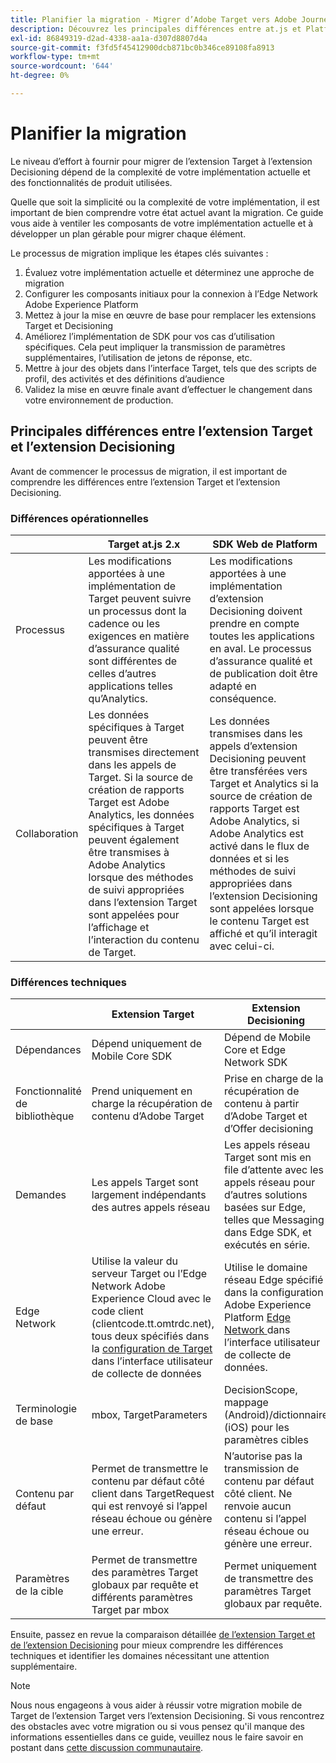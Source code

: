```yaml
---
title: Planifier la migration - Migrer d’Adobe Target vers Adobe Journey Optimizer - Extension mobile Decisioning
description: Découvrez les principales différences entre at.js et Platform Web SDK et comment planifier vos efforts de migration.
exl-id: 86849319-d2ad-4338-aa1a-d307d8807d4a
source-git-commit: f3fd5f45412900dcb871bc0b346ce89108fa8913
workflow-type: tm+mt
source-wordcount: '644'
ht-degree: 0%

---
```


# Planifier la migration

Le niveau d’effort à fournir pour migrer de l’extension Target à l’extension Decisioning dépend de la complexité de votre implémentation actuelle et des fonctionnalités de produit utilisées.

Quelle que soit la simplicité ou la complexité de votre implémentation, il est important de bien comprendre votre état actuel avant la migration. Ce guide vous aide à ventiler les composants de votre implémentation actuelle et à développer un plan gérable pour migrer chaque élément.

Le processus de migration implique les étapes clés suivantes :

1. Évaluez votre implémentation actuelle et déterminez une approche de migration
1. Configurer les composants initiaux pour la connexion à l’Edge Network Adobe Experience Platform
1. Mettez à jour la mise en œuvre de base pour remplacer les extensions Target et Decisioning
1. Améliorez l’implémentation de SDK pour vos cas d’utilisation spécifiques. Cela peut impliquer la transmission de paramètres supplémentaires, l’utilisation de jetons de réponse, etc.
1. Mettre à jour des objets dans l’interface Target, tels que des scripts de profil, des activités et des définitions d’audience
1. Validez la mise en œuvre finale avant d’effectuer le changement dans votre environnement de production.

## Principales différences entre l’extension Target et l’extension Decisioning

Avant de commencer le processus de migration, il est important de comprendre les différences entre l’extension Target et l’extension Decisioning.

### Différences opérationnelles

| | Target at.js 2.x | SDK Web de Platform |
|---|---|---|
| Processus | Les modifications apportées à une implémentation de Target peuvent suivre un processus dont la cadence ou les exigences en matière d’assurance qualité sont différentes de celles d’autres applications telles qu’Analytics. | Les modifications apportées à une implémentation d’extension Decisioning doivent prendre en compte toutes les applications en aval. Le processus d’assurance qualité et de publication doit être adapté en conséquence. |
| Collaboration | Les données spécifiques à Target peuvent être transmises directement dans les appels de Target. Si la source de création de rapports Target est Adobe Analytics, les données spécifiques à Target peuvent également être transmises à Adobe Analytics lorsque des méthodes de suivi appropriées dans l’extension Target sont appelées pour l’affichage et l’interaction du contenu de Target. | Les données transmises dans les appels d’extension Decisioning peuvent être transférées vers Target et Analytics si la source de création de rapports Target est Adobe Analytics, si Adobe Analytics est activé dans le flux de données et si les méthodes de suivi appropriées dans l’extension Decisioning sont appelées lorsque le contenu Target est affiché et qu’il interagit avec celui-ci. |

### Différences techniques

| | Extension Target | Extension Decisioning |
|---|---|---|
| Dépendances | Dépend uniquement de Mobile Core SDK | Dépend de Mobile Core et Edge Network SDK |
| Fonctionnalité de bibliothèque | Prend uniquement en charge la récupération de contenu d’Adobe Target | Prise en charge de la récupération de contenu à partir d’Adobe Target et d’Offer decisioning |
| Demandes | Les appels Target sont largement indépendants des autres appels réseau | Les appels réseau Target sont mis en file d’attente avec les appels réseau pour d’autres solutions basées sur Edge, telles que Messaging dans Edge SDK, et exécutés en série. |
| Edge Network | Utilise la valeur du serveur Target ou l’Edge Network Adobe Experience Cloud avec le code client (clientcode.tt.omtrdc.net), tous deux spécifiés dans la [configuration de Target](https://developer.adobe.com/client-sdks/solution/adobe-target/#configure-the-target-extension-in-the-data-collection-ui) dans l’interface utilisateur de collecte de données | Utilise le domaine réseau Edge spécifié dans la configuration Adobe Experience Platform [Edge Network ](https://developer.adobe.com/client-sdks/edge/edge-network/#configure-the-edge-network-extension-in-data-collection-ui) dans l’interface utilisateur de collecte de données. |
| Terminologie de base | mbox, TargetParameters | DecisionScope, mappage (Android)/dictionnaire (iOS) pour les paramètres cibles |
| Contenu par défaut | Permet de transmettre le contenu par défaut côté client dans TargetRequest qui est renvoyé si l’appel réseau échoue ou génère une erreur. | N’autorise pas la transmission de contenu par défaut côté client. Ne renvoie aucun contenu si l’appel réseau échoue ou génère une erreur. |
| Paramètres de la cible | Permet de transmettre des paramètres Target globaux par requête et différents paramètres Target par mbox | Permet uniquement de transmettre des paramètres Target globaux par requête. |

Ensuite, passez en revue la comparaison détaillée [de l’extension Target et de l’extension Decisioning](detailed-comparison.md) pour mieux comprendre les différences techniques et identifier les domaines nécessitant une attention supplémentaire.

>[!NOTE]
>
>Nous nous engageons à vous aider à réussir votre migration mobile de Target de l’extension Target vers l’extension Decisioning. Si vous rencontrez des obstacles avec votre migration ou si vous pensez qu&#39;il manque des informations essentielles dans ce guide, veuillez nous le faire savoir en postant dans [cette discussion communautaire](https://experienceleaguecommunities.adobe.com/t5/adobe-experience-platform-data/tutorial-discussion-migrate-target-from-at-js-to-web-sdk/m-p/575587#M463).
